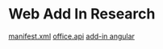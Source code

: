 # Web Add In Research

[manifest.xml](manifest.md)
[office.api](office-api.md)
[add-in angular](angular-typescript.md)